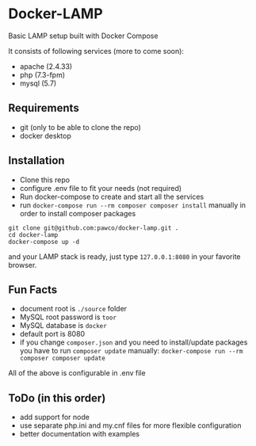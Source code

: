 # Docker-LAMP

Basic LAMP setup built with Docker Compose

It consists of following services (more to come soon):
- apache (2.4.33)
- php (7.3-fpm)
- mysql (5.7)

## Requirements
- git (only to be able to clone the repo)
- docker desktop

## Installation
- Clone this repo
- configure .env file to fit your needs (not required)
- Run docker-compose to create and start all the services
- run `docker-compose run --rm composer composer install` manually in order to install composer packages 
```shell script
git clone git@github.com:pawco/docker-lamp.git .
cd docker-lamp
docker-compose up -d
```
and your LAMP stack is ready, just type `127.0.0.1:8080` in your favorite browser.

## Fun Facts
- document root is `./source` folder
- MySQL root password is `toor`
- MySQL database is `docker`
- default port is 8080
- if you change `composer.json` and you need to install/update packages you have to run `composer update` manually: `docker-compose run --rm composer composer update`

All of the above is configurable in .env file

## ToDo (in this order)
- add support for node
- use separate php.ini and my.cnf files for more flexible configuration
- better documentation with examples